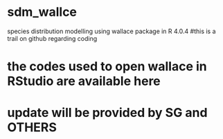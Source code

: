 # sdm_wallce
species distribution modelling using wallace package in R 4.0.4
#this is a trail on github regarding coding 
# the codes used to open wallace in RStudio are available here
# update will be provided by SG and OTHERS
